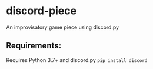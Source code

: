 # discord-piece
 An improvisatory game piece using discord.py

## Requirements:
 Requires Python 3.7+ and discord.py
 `pip install discord`

